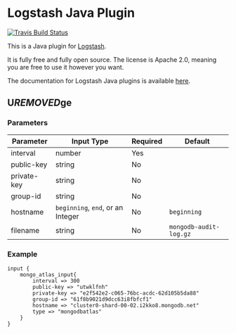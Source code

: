 # Logstash Java Plugin

[![Travis Build Status](https://travis-ci.com/logstash-plugins/logstash-filter-java_filter_example.svg)](https://travis-ci.com/logstash-plugins/logstash-filter-java_filter_example)

This is a Java plugin for [Logstash](https://github.com/elastic/logstash).

It is fully free and fully open source. The license is Apache 2.0, meaning you are free to use it however you want.

The documentation for Logstash Java plugins is available [here](https://www.elastic.co/guide/en/logstash/6.7/contributing-java-plugin.html).

## U***REMOVED***ge

### Parameters
| Parameter | Input Type | Required | Default |
|-----------|------------|----------|---------|
| interval | number | Yes | | 300
| public-key | string | No | |
| private-key | string | No | |
| group-id | string | No | |
| hostname | `beginning`, `end`, or an Integer | No | `beginning` |
| filename | string | No | `mongodb-audit-log.gz` |

### Example

    input {
        mongo_atlas_input{
            interval => 300
            public-key => "utwklfnh"
            private-key => "e2f542e2-c065-76bc-acdc-62d105b5da88"
            group-id => "61f8b9021d9dcc63i8fbfcf1"
            hostname => "cluster0-shard-00-02.i2kko8.mongodb.net"
            type => "mongodbatlas"
        }
    }
